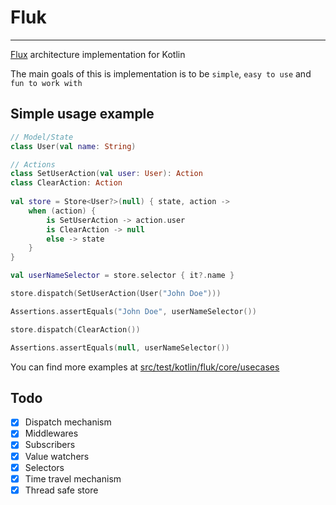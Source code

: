 # Fluk

---

[Flux](https://facebook.github.io/flux/) architecture implementation for Kotlin


The main goals of this is implementation is to be `simple`, `easy to use` and `fun to work with`


## Simple usage example

```kotlin
// Model/State
class User(val name: String)

// Actions
class SetUserAction(val user: User): Action
class ClearAction: Action
    
val store = Store<User?>(null) { state, action ->
    when (action) {
        is SetUserAction -> action.user
        is ClearAction -> null
        else -> state
    }
}

val userNameSelector = store.selector { it?.name }

store.dispatch(SetUserAction(User("John Doe")))

Assertions.assertEquals("John Doe", userNameSelector())

store.dispatch(ClearAction())

Assertions.assertEquals(null, userNameSelector())
```

You can find more examples at [src/test/kotlin/fluk/core/usecases](https://github.com/Brunomachadob/fluk/tree/master/src/test/kotlin/fluk/core/usecases)

## Todo

- [X] Dispatch mechanism
- [X] Middlewares
- [X] Subscribers
- [X] Value watchers
- [X] Selectors
- [X] Time travel mechanism
- [X] Thread safe store
